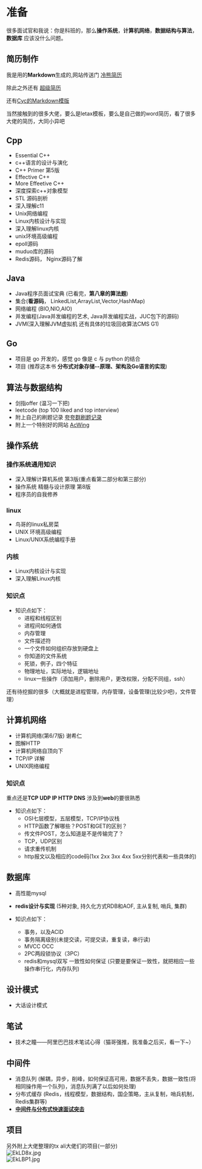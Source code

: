 
# 准备

很多面试官和我说：你是科班的，那么**操作系统**，**计算机网络**，**数据结构与算法**，**数据库** 应该没什么问题。


## 简历制作

我是用的**Markdown**生成的,网站传送门 [冷熊简历](http://cv.ftqq.com/)

除此之外还有 [超级简历](https://www.wondercv.com/)

还有[Cyc的Markdown模版](https://github.com/CyC2018/Markdown-Resume)

当然接触到的很多大佬，要么是letax模板，要么是自己做的word简历，看了很多大佬的简历，大同小异吧


## Cpp
- Essential C++
- c++语言的设计与演化
- C++ Primer 第5版
- Effective C++
- More Effeetive C++
- 深度探索c++对象模型
- STL 源码剖析
- 深入理解c11
- Unix网络编程
- Linux内核设计与实现
- 深入理解linux内核
- unix环境高级编程
- epoll源码
- muduo库的源码
- Redis源码， Nginx源码了解

## Java​

- Java程序员面试宝典 (已看完，**第八章的算法题**)
- 集合(**看源码**， LinkedList,ArrayList,Vector,HashMap)
- 网络编程 (BIO,NIO,AIO)
- 并发编程(Java并发编程的艺术, Java并发编程实战，JUC包下的源码)
- JVM(深入理解JVM虚拟机 还有具体的垃圾回收算法CMS G1)

## Go
- 项目是 go 开发的，感觉 go 像是 c 与 python 的结合
- 项目 (推荐这本书 **分布式对象存储--原理、架构及Go语言的实现**)

## 算法与数据结构

- 剑指offer (温习一下把)
- leetcode (top 100 liked and top interview)
- 附上自己的刷题记录 [夸夸群刷题记录](https://shimo.im/sheets/ybFYV6iJjBEhJs4H/MODOC)
- 附上一个特别好的网站 [AcWing](https://www.acwing.com/)


## 操作系统

### 操作系统通用知识
- 深入理解计算机系统 第3版(重点看第二部分和第三部分)
- 操作系统 精髓与设计原理 第8版
- 程序员的自我修养
### linux
- 鸟哥的linux私房菜
- UNIX 环境高级编程
- Linux/UNIX系统编程手册

### 内核
- Linux内核设计与实现
- 深入理解Linux内核
### 知识点
- 知识点如下：
   - 进程和线程区别
   - 进程间如何通信
   - 内存管理 
   - 文件描述符
   - 一个文件如何组织存放到硬盘上
   - 你知道的文件系统
   - 死锁，例子，四个特征
   - 物理地址，实际地址，逻辑地址
   - linux一些操作（添加用户，删除用户，更改权限，分配不同组，ssh）

还有待挖掘的很多（大概就是进程管理，内存管理，设备管理(比较少吧)，文件管理）

## 计算机网络

- 计算机网络(第6/7版) 谢希仁
- 图解HTTP 
- 计算机网络自顶向下
- TCP/IP 详解
- UNIX网络编程

### 知识点

重点还是**TCP UDP IP HTTP DNS**
涉及到**web**的要很熟悉

- 知识点如下：
    - OSI七层模型，五层模型，TCP/IP协议栈
    - HTTP函数了解哪些？POST和GET的区别？
    - 传文件POST，怎么知道是不是传输完了？
    - TCP，UDP区别
    - 请求重传机制
    - http报文以及相应的code码(1xx 2xx 3xx 4xx 5xx分别代表和一些具体的)

## 数据库

- 高性能mysql
- **redis设计与实现** (5种对象, 持久化方式RDB和AOF, 主从复制, 哨兵, 集群)


- 知识点如下：
    - 事务，以及ACID
    - 事务隔离级别(未提交读，可提交读，重复读，串行读)
    - MVCC OCC
    - 2PC两段锁协议（3PC）
    - redis和mysql双写 一致性如何保证 (只要是要保证一致性，就把相应一些操作串行化，内存队列)

## 设计模式
- 大话设计模式

## 笔试
- 技术之瞳——阿里巴巴技术笔试心得（猫哥强推，我准备之后买，看一下~）

## 中间件

- 消息队列 (解耦，异步，削峰，如何保证高可用，数据不丢失，数据一致性(将相同操作用一个队列)，消息队列满了以后如何处理)
- 分布式缓存 (Redis，线程模型，数据结构，国企策略，主从复制，哨兵机制，Redis集群等)
- **[中间件与分布式快速面试突击](https://github.com/doocs/advanced-java)​**

## 项目

另外附上大佬整理的tx ali大佬们的项目(一部分)<br>
![EkLD8x.jpg](https://s2.ax1x.com/2019/04/22/EkLD8x.jpg)<br>
![EkLBP1.jpg](https://s2.ax1x.com/2019/04/22/EkLBP1.jpg)
